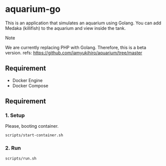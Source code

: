 # aquarium-go

This is an application that simulates an aquarium using Golang.
You can add Medaka (killifish) to the aquarium and view inside the tank.

> [!NOTE]
> We are currently replacing PHP with Golang. Therefore, this is a beta version.
> refs: https://github.com/iamyukihiro/aquarium/tree/master

## Requirement

- Docker Engine
- Docker Compose

## Requirement

### 1. Setup

Please, booting container.

```bash
scripts/start-container.sh
```

### 2. Run

```bash
scripts/run.sh
```
